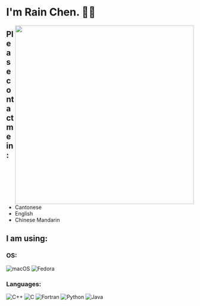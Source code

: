 # I'm Rain Chen. 🏳️‍⚧️

<img align="right" width="480px" src="https://github-readme-stats.vercel.app/api?username=Chen-Rain&show_icons=true&hide_title=false&title_color=9745f5&icon_color=9f4bff&text_color=000000&bg_color=DEG,99ccff,b0ccff,e5ccff,ffccff">

## Please contact me in:

- Cantonese
- English
- Chinese Mandarin

## I am using:

### OS:

<p align="left">
    <img alt="macOS" src="https://img.shields.io/badge/macOS-12-AA2FCC?style=for-the-badge&logo=Apple&logoColor=white"/>
    <img alt="Fedora" src="https://img.shields.io/badge/Fedora-36-66A0D5?style=for-the-badge&logo=Fedora&logoColor=white"/>
</p>

### Languages:

<p align="left">
    <img alt="C++" src="https://img.shields.io/badge/C++-E1587E?style=for-the-badge&logo=CPLUSPLUS&logoColor=white"/>
    <img alt="C" src="https://img.shields.io/badge/C-4E4E4E?style=for-the-badge&logo=C&logoColor=white"/>
    <img alt="Fortran" src="https://img.shields.io/badge/Fortran-4C41AB?style=for-the-badge&logo=Fortran&logoColor=white"/>
    <img alt="Python" src="https://img.shields.io/badge/Python-4571A1?style=for-the-badge&logo=Python&logoColor=white"/>
    <img alt="Java" src="https://img.shields.io/badge/Java-A7752F?style=for-the-badge&logo=Java&logoColor=white"/>
</p>
